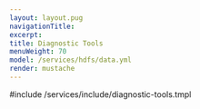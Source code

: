 ```yaml
---
layout: layout.pug
navigationTitle:
excerpt:
title: Diagnostic Tools
menuWeight: 70
model: /services/hdfs/data.yml
render: mustache
---
```


<!-- Imported from https://github.com/mesosphere/dcos-commons.git:sdk-0.40 -->


#include /services/include/diagnostic-tools.tmpl

